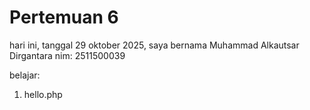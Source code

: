 # Pertemuan 6

hari ini, tanggal 29 oktober 2025, saya bernama Muhammad Alkautsar Dirgantara
nim: 2511500039

belajar:
<ol>
<li>hello.php</li>
</ol>